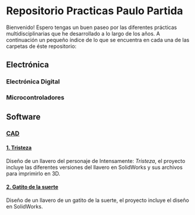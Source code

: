 # Repositorio Practicas Paulo Partida
Bienvenido!
Espero tengas un buen paseo por las diferentes prácticas multidisciplinarias que he desarrollado a lo largo de los años.
A continuación un pequeño índice de lo que se encuentra en cada una de las carpetas de éste repositorio:
## Electrónica
### Electrónica Digital

### Microcontroladores

## Software

### [CAD](./Software/CAD)
#### [1. Tristeza](./Software/CAD/Tristeza)
Diseño de un llavero del personaje de Intensamente: *Tristeza*, el proyecto incluye las diferentes versiones del llavero en SolidWorks y sus archivos para imprimirlo en 3D.
#### [2. Gatito de la suerte](https://github.com/PauloSalvatore06/RepositorioPracticas/tree/main/Software/CAD/Dise%C3%B1o%20Gatito%20de%20la%20suerte-Oscar)
Diseño de un llavero de un gatito de la suerte, el proyecto incluye el diseño en SolidWorks.
